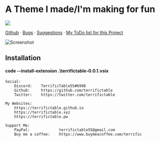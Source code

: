 # A Theme I made/I'm making for fun
<img src="https://komarev.com/ghpvc/?username=terrifictable-vscode&label=views&style=flat-square">

[Github](https://github.com/TerrificTable/terrifictable_vscode) · [Bugs](https://github.com/TerrificTable/terrifictable_vscode/issues) · [Suggestions](https://github.com/TerrificTable/terrifictable_vscode/issues) · [My ToDo list for this Project](https://github.com/TerrificTable/terrifictable_vscode/projects/1)

![Screenshot](https://cdn.discordapp.com/attachments/944354446337507358/950880604986150962/unknown.png)

## Installation
#### code --install-extension .\terrifictable-0.0.1.vsix

```
Social:
    Discord:    TerrificTable55#6998
    Github:     https://github.com/terrifictable
    Twitter:    https://twitter.com/terrifictable

My Websites:
    https://terrifictable.github.io
    https://terrifictable.xyz
    https://terrifictable.pw

Support Me:
    PayPal:             terrifictable55@gmail.com
    Buy me a coffee:    https://www.buymeacoffee.com/terrific
```
